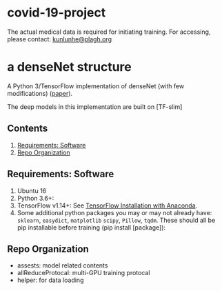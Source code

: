 # covid-19-project

The actual medical data is required for initiating training. For accessing, please contact: kunlunhe@plagh.org


# a denseNet structure
A Python 3/TensorFlow implementation of denseNet (with few modifications) ([paper](https://arxiv.org/abs/1608.06993)). 

The deep models in this implementation are built on [TF-slim]

## Contents
1. [Requirements: Software](#requirements-software)
2. [Repo Organization](#repo-organization) 


## Requirements: Software
1. Ubuntu 16 
2. Python 3.6+: 
3. TensorFlow v1.14+: See [TensorFlow Installation with Anaconda](https://www.tensorflow.org/install/install_linux#InstallingAnaconda).
4. Some additional python packages you may or may not already have: `sklearn`, `easydict`, `matplotlib` `scipy`, `Pillow`, `tqdm`. These should all be pip installable before training (pip install [package]):


## Repo Organization
- assests: model related contents
- allReduceProtocal: multi-GPU training protocal
- helper: for data loading

